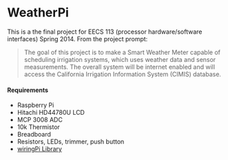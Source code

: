 WeatherPi
=========
This is a the final project for EECS 113 (processor hardware/software interfaces) Spring 2014. From the project prompt:
> The goal of this project is to make a Smart Weather Meter capable of scheduling irrigation systems, which uses weather data and sensor measurements. The overall system will be internet enabled and will access the California Irrigation Information System (CIMIS) database.

#### Requirements    
  * Raspberry Pi
  * Hitachi HD44780U LCD
  * MCP 3008 ADC
  * 10k Thermistor
  * Breadboard
  * Resistors, LEDs, trimmer, push button 
  * [wiringPi Library](wiringpi.com/download-and-install/ "Download wiringPi Library") 
  

